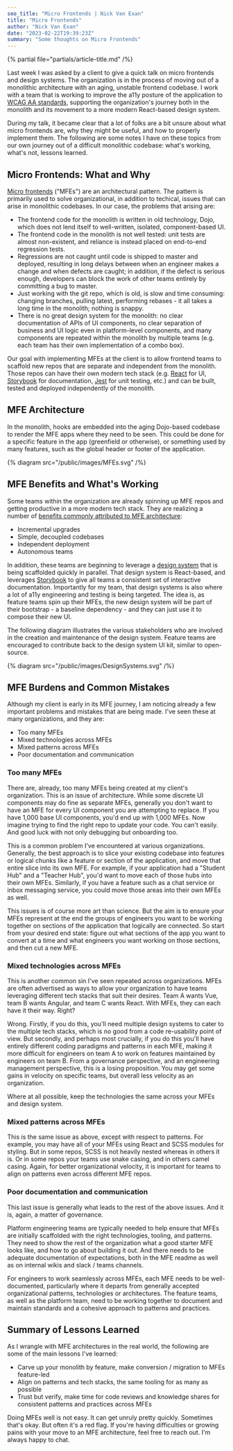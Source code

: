 ```yaml
---
seo_title: "Micro Frontends | Nick Van Exan"
title: "Micro Frontends"
author: "Nick Van Exan"
date: "2023-02-22T19:39:23Z"
summary: "Some thoughts on Micro Frontends"
---
```


{% partial file="partials/article-title.md" /%}

Last week I was asked by a client to give a quick talk on micro frontends and design systems. The organization is in the process of moving out of a monolithic architecture with an aging, unstable frontend codebase. I work with a team that is working to improve the a11y posture of the application to [WCAG AA standards](https://www.w3.org/WAI/WCAG2AA-Conformance), supporting the organization's journey both in the monolith and its movement to a more modern React-based design system.

During my talk, it became clear that a lot of folks are a bit unsure about what micro frontends are, why they might be useful, and how to properly implement them. The following are some notes I have on these topics from our own journey out of a difficult monolithic codebase: what's working, what's not, lessons learned.

## Micro Frontends: What and Why

[Micro frontends](https://micro-frontends.org/) ("MFEs") are an architectural pattern. The pattern is primarily used to solve organizational, in addition to techical, issues that can arise in monolithic codebases. In our case, the problems that arising are:

- The frontend code for the monolith is written in old technology, Dojo, which does not lend itself to well-written, isolated, component-based UI.
- The frontend code in the monolith is not well tested: unit tests are almost non-existent, and reliance is instead placed on end-to-end regression tests.
- Regressions are not caught until code is shipped to master and deployed, resulting in long delays between when an engineer makes a change and when defects are caught; in addition, if the defect is serious enough, developers can block the work of other teams entirely by committing a bug to master.
- Just working with the git repo, which is old, is slow and time consuming: changing branches, pulling latest, performing rebases - it all takes a long time in the monolith; nothing is snappy.
- There is no great design system for the monolith: no clear documentation of APIs of UI components, no clear separation of business and UI logic even in platform-level components, and many components are repeated within the monolith by multiple teams (e.g. each team has their own implementation of a combo box).

Our goal with implementing MFEs at the client is to allow frontend teams to scaffold new repos that are separate and independent from the monolith. Those repos can have their own modern tech stack (e.g. [React](https://reactjs.org/) for UI, [Storybook](https://storybook.js.org/) for documentation, [Jest](https://jestjs.io/) for unit testing, etc.) and can be built, tested and deployed independently of the monolith.

## MFE Architecture

In the monolith, hooks are embedded into the aging Dojo-based codebase to render the MFE apps where they need to be seen. This could be done for a specific feature in the app (greenfield or otherwise), or something used by many features, such as the global header or footer of the application.

{% diagram src="/public/images/MFEs.svg" /%}

## MFE Benefits and What's Working

Some teams within the organization are already spinning up MFE repos and getting productive in a more modern tech stack. They are realizing a number of [benefits commonly attributed to MFE architecture](https://martinfowler.com/articles/micro-frontends.html#Benefits):

- Incremental upgrades
- Simple, decoupled codebases
- Independent deployment
- Autonomous teams

In addition, these teams are beginning to leverage a [design system](https://www.invisionapp.com/inside-design/guide-to-design-systems/) that is being scaffolded quickly in parallel. That design system is React-based, and leverages [Storybook](https://storybook.js.org/) to give all teams a consistent set of interactive documentation. Importantly for my team, that design systems is also where a lot of a11y engineering and testing is being targeted. The idea is, as feature teams spin up their MFEs, the new design system will be part of their bootstrap - a baseline dependency - and they can just use it to compose their new UI.

The following diagram illustrates the various stakeholders who are involved in the creation and maintenance of the design system. Feature teams are encouraged to contribute back to the design system UI kit, similar to open-source.

{% diagram src="/public/images/DesignSystems.svg" /%}

## MFE Burdens and Common Mistakes

Although my client is early in its MFE journey, I am noticing already a few important problems and mistakes that are being made. I've seen these at many organizations, and they are:

- Too many MFEs
- Mixed technologies across MFEs
- Mixed patterns across MFEs
- Poor documentation and communication

### Too many MFEs

There are, already, too many MFEs being created at my client's organization. This is an issue of architecture. While some discrete UI components may do fine as separate MFEs, generally you don't want to have an MFE for every UI component you are attempting to replace. If you have 1,000 base UI components, you'd end up with 1,000 MFEs. Now imagine trying to find the right repo to update your code. You can't easily. And good luck with not only debugging but onboarding too.

This is a common problem I've encountered at various organizations. Generally, the best approach is to slice your existing codebase into features or logical chunks like a feature or section of the application, and move that entire slice into its own MFE. For example, if your application had a "Student Hub" and a "Teacher Hub", you'd want to move each of those hubs into their own MFEs. Similarly, if you have a feature such as a chat service or inbox messaging service, you could move those areas into their own MFEs as well.

This issues is of course more art than science. But the aim is to ensure your MFEs represent at the end the groups of engineers you want to be working together on sections of the application that logically are connected. So start from your desired end state: figure out what sections of the app you want to convert at a time and what engineers you want working on those sections, and then cut a new MFE.

### Mixed technologies across MFEs

This is another common sin I've seen repeated across organizations. MFEs are often advertised as ways to allow your organization to have teams leveraging different tech stacks that suit their desires. Team A wants Vue, team B wants Angular, and team C wants React. With MFEs, they can each have it their way. Right?

Wrong. Firstly, if you do this, you'll need multiple design systems to cater to the multiple tech stacks, which is no good from a code re-usability point of view. But secondly, and perhaps most crucially, if you do this you'll have entirely different coding paradigms and patterns in each MFE, making it more difficult for engineers on team A to work on features maintained by engineers on team B. From a governance perspective, and an engineering management perspective, this is a losing proposition. You may get some gains in velocity on specific teams, but overall less velocity as an organization.

Where at all possible, keep the technologies the same across your MFEs and design system.

### Mixed patterns across MFEs

This is the same issue as above, except with respect to patterns. For example, you may have all of your MFEs using React and SCSS modules for styling. But in some repos, SCSS is not heavily nested whereas in others it is. Or in some repos your teams use snake casing, and in others camel casing. Again, for better organizational velocity, it is important for teams to align on patterns even across different MFE repos.

### Poor documentation and communication

This last issue is generally what leads to the rest of the above issues. And it is, again, a matter of governance.

Platform engineering teams are typically needed to help ensure that MFEs are initially scaffolded with the right technologies, tooling, and patterns. They need to show the rest of the organization what a good starter MFE looks like, and how to go about building it out. And there needs to be adequate documentation of expectations, both in the MFE readme as well as on internal wikis and slack / teams channels.

For engineers to work seamlessly across MFEs, each MFE needs to be well-documented, particularly where it departs from generally accepted organizational patterns, technologies or architectures. The feature teams, as well as the platform team, need to be working together to document and maintain standards and a cohesive approach to patterns and practices.

## Summary of Lessons Learned

As I wrangle with MFE architectures in the real world, the following are some of the main lessons I've learned:

- Carve up your monolith by feature, make conversion / migration to MFEs feature-led
- Align on patterns and tech stacks, the same tooling for as many as possible
- Trust but verify, make time for code reviews and knowledge shares for consistent patterns and practices across MFEs

Doing MFEs well is not easy. It can get unruly pretty quickly. Sometimes that's okay. But often it's a red flag. If you're having difficulties or growing pains with your move to an MFE architecture, feel free to reach out. I'm always happy to chat.
